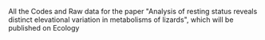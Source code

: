 All the Codes and Raw data for the paper "Analysis of resting status reveals distinct elevational variation in metabolisms of lizards", which will be published on Ecology
